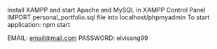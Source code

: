 Install XAMPP and start Apache and MySQL in XAMPP Control Panel
IMPORT personal_portfolio.sql file into localhost/phpmyadmin
To start application:
npm start

EMAIL: email@mail.com
PASSWORD: elvissng99